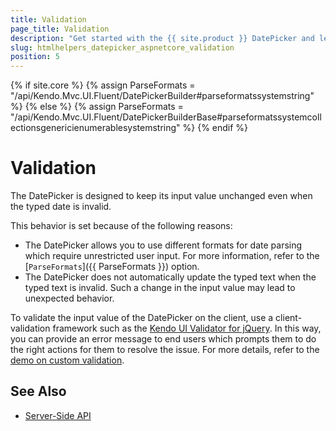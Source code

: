 ```yaml
---
title: Validation
page_title: Validation
description: "Get started with the {{ site.product }} DatePicker and learn how to implement validation rules for its input value."
slug: htmlhelpers_datepicker_aspnetcore_validation
position: 5
---
```

{% if site.core %}
    {% assign ParseFormats = "/api/Kendo.Mvc.UI.Fluent/DatePickerBuilder#parseformatssystemstring" %}
{% else %}
    {% assign ParseFormats = "/api/Kendo.Mvc.UI.Fluent/DatePickerBuilderBase#parseformatssystemcollectionsgenericienumerablesystemstring" %}
{% endif %}

# Validation

The DatePicker is designed to keep its input value unchanged even when the typed date is invalid.

This behavior is set because of the following reasons:
- The DatePicker allows you to use different formats for date parsing which require unrestricted user input. For more information, refer to the [`ParseFormats`]({{ ParseFormats }}) option.
- The DatePicker does not automatically update the typed text when the typed text is invalid. Such a change in the input value may lead to unexpected behavior.

To validate the input value of the DatePicker on the client, use a client-validation framework such as the [Kendo UI Validator for jQuery](https://docs.telerik.com/kendo-ui/controls/editors/validator/overview). In this way, you can provide an error message to end users which prompts them to do the right actions for them to resolve the issue. For more details, refer to the [demo on custom validation](http://demos.telerik.com/kendo-ui/validator/custom-validation).

## See Also

* [Server-Side API](/api/datepicker)
